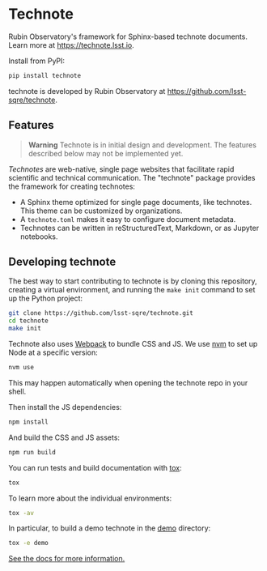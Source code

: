 # Technote

Rubin Observatory's framework for Sphinx-based technote documents.
Learn more at https://technote.lsst.io.

Install from PyPI:

```sh
pip install technote
```

technote is developed by Rubin Observatory at https://github.com/lsst-sqre/technote.

## Features

> **Warning**
> Technote is in initial design and development.
> The features described below may not be implemented yet.

*Technotes* are web-native, single page websites that facilitate rapid scientific and technical communication.
The "technote" package provides the framework for creating technotes:

- A Sphinx theme optimized for single page documents, like technotes.
  This theme can be customized by organizations.
- A `technote.toml` makes it easy to configure document metadata.
- Technotes can be written in reStructuredText, Markdown, or as Jupyter notebooks.

## Developing technote

The best way to start contributing to technote is by cloning this repository, creating a virtual environment, and running the `make init` command to set up the Python project:

```sh
git clone https://github.com/lsst-sqre/technote.git
cd technote
make init
```

Technote also uses [Webpack](https://webpack.js.org/) to bundle CSS and JS.
We use [nvm](https://github.com/nvm-sh/nvm) to set up Node at a specific version:

```sh
nvm use
```

This may happen automatically when opening the technote repo in your shell.

Then install the JS dependencies:

```sh
npm install
```

And build the CSS and JS assets:

```sh
npm run build
```

You can run tests and build documentation with [tox](https://tox.wiki/en/latest/):

```sh
tox
```

To learn more about the individual environments:

```sh
tox -av
```

In particular, to build a demo technote in the [demo](./demo) directory:

```sh
tox -e demo
```

[See the docs for more information.](https://technote.lsst.io/dev/development.html)
